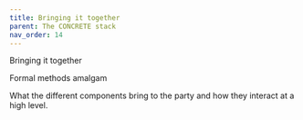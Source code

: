 ```yaml
---
title: Bringing it together
parent: The CONCRETE stack
nav_order: 14
---
```


Bringing it together

Formal methods amalgam

What the different components bring to the party and how they interact at a high level.
